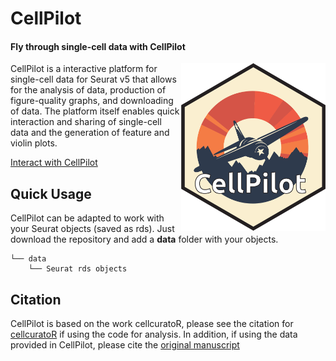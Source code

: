 # CellPilot
#### Fly through single-cell data with CellPilot

<img align="right" src="www/CellPilot.png" width="231.2" height="267.3">

CellPilot is a interactive platform for single-cell data for Seurat v5 that allows for the analysis of data, production of figure-quality graphs, and downloading of data. The platform itself enables quick interaction and sharing of single-cell data and the generation of feature and violin plots. 

[Interact with CellPilot](https://cellpilot.emed.wustl.edu/CellPilot/)

## Quick Usage

CellPilot can be adapted to work with your Seurat objects (saved as rds). Just download the repository and add a **data** folder with your objects. 

```
└── data
    └── Seurat rds objects
```

## Citation
CellPilot is based on the work cellcuratoR, please see the citation for [cellcuratoR](https://pubmed.ncbi.nlm.nih.gov/32910939/) if using the code for analysis. In addition, if using the data provided in CellPilot, please cite the [original manuscript](https://www.researchsquare.com/article/rs-3304466/v1)
